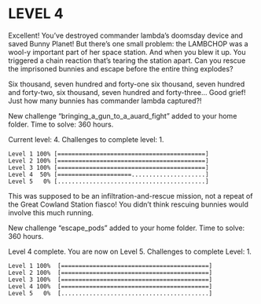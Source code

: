 LEVEL 4
=======

Excellent! You’ve destroyed commander lambda’s doomsday device and saved Bunny Planet! But there’s one small problem: the LAMBCHOP was a wool-y important part of her space station. And when you blew it up. You triggered a chain reaction that’s tearing the station apart. Can you rescue the imprisoned bunnies and escape before the entire thing explodes?

Six thousand, seven hundred and forty-one six thousand, seven hundred and forty-two, six thousand, seven hundred and forty-three… Good grief! Just how many bunnies has commander lambda captured?!

New challenge “bringing_a_gun_to_a_auard_fight” added to your home folder.
Time to solve: 360 hours.

Current level: 4. Challenges to complete level: 1.
```
Level 1 100% [==========================================]
Level 2 100% [==========================================]
Level 3 100% [==========================================]
Level 4  50% [=====================.....................]
Level 5   0% [..........................................]
```

This was supposed to be an infiltration-and-rescue mission, not a repeat of the Great Cowland Station fiasco! You didn’t think rescuing bunnies would involve this much running.

New challenge “escape_pods” added to your home folder.
Time to solve: 360 hours.

Level 4 complete. You are now on Level 5. Challenges to complete Level: 1.
```
Level 1 100%  [==========================================]
Level 2 100%  [==========================================]
Level 3 100%  [==========================================]
Level 4 100%  [==========================================]
Level 5   0%  [..........................................]
```
